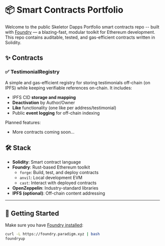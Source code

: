 # 📦 Smart Contracts Portfolio

Welcome to the public Skeletor Dapps Portfolio smart contracts repo -- built with [Foundry](https://github.com/foundry-rs/foundry) — a blazing-fast, modular toolkit for Ethereum development. This repo contains auditable, tested, and gas-efficient contracts written in Solidity.

## ✨ Contracts

### ✅ TestimonialRegistry

A simple and gas-efficient registry for storing testimonials off-chain (on IPFS) while keeping verifiable references on-chain. It includes:

- IPFS CID **storage and mapping**
- **Deactivation** by Author/Owner
- **Like** functionality (one like per address/testimonial)
- Public **event logging** for off-chain indexing

Planned features:

- More contracts coming soon...

## 🛠 Stack

- **Solidity**: Smart contract language
- **Foundry**: Rust-based Ethereum toolkit
  - `forge`: Build, test, and deploy contracts
  - `anvil`: Local development EVM
  - `cast`: Interact with deployed contracts
- **OpenZeppelin**: Industry-standard libraries
- **IPFS (optional)**: Off-chain content addressing

---

## 🧪 Getting Started

Make sure you have [Foundry installed](https://book.getfoundry.sh/getting-started/installation.html):

```bash
curl -L https://foundry.paradigm.xyz | bash
foundryup
```
